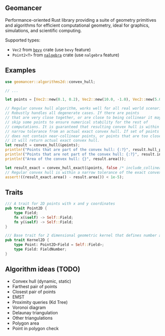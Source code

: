 ## Geomancer
Performance-oriented Rust library providing a suite of geometry primitives and algorithms for efficient computational geometry, ideal for graphics, simulations, and scientific computing.

Supported types:
- `Vec2` from [`bevy`](https://github.com/bevyengine/bevy) crate (use `bevy` feature)
- `Point2<T>` from [`nalgebra`](https://github.com/dimforge/nalgebra) crate (use `nalgebra` feature)

## Examples
```rust
use geomancer::algorithms2d::convex_hull;

// ...

let points = [Vec2::new(0.1, 0.2), Vec2::new(10.0, -1.0), Vec2::new(5.0, 2.0), Vec2::new(7.0, 7.0)];

// Regular convex hull algorithm, works well for all real world scenarios.
// Robustly handles all degenerate cases. If there are points
// that are very close together, or are close to being collinear it may
// skip some points to ensure numerical stability for the rest of
// computations. It is guaranteed that resulting convex hull is within
// narrow tolerance from an actual exact convex hull. If set of points
// does not contain near-collinear points, or points that are too close together
// it will return actual exact convex hull.
let result = convex_hull(&points);
println!("Points that are part of the convex hull: {:?}", result.hull_points());
println!("Points that are not part of the convex hull: {:?}", result.inside_points());
println!("Area of the convex hull: {}", result.area());

let result_exact = convex_hull_exact(&points, false /* include_collinear */);
// Regular convex hull is within a narrow tolerance of the exact convex hull.
assert!((result_exact.area() - result.area()) < 1e-5);
```

## Traits
```rust
/// A trait for 2D points with x and y coordinates
pub trait Point2D {
    type Field;
    fn x(&self) -> Self::Field;
    fn y(&self) -> Self::Field;
}

/// Base trait for 2 dimensional geometric kernel that defines number and point type.
pub trait Kernel2D {
    type Point: Point2D<Field = Self::Field>;
    type Field: FieldNumber;
}
```


## Algorithm ideas (TODO)
- Convex hull (dynamic, static)
- Farthest pair of points
- Closest pair of points
- EMST
- Proximity queries (Kd Tree)
- Voronoi diagram
- Delaunay triangulation
- Other triangulations
- Polygon area
- Point in polygon check

